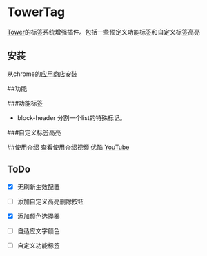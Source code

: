 # TowerTag
[Tower](https://tower.im/)的标签系统增强插件。包括一些预定义功能标签和自定义标签高亮

## 安装

从chrome的[应用商店](https://chrome.google.com/webstore/detail/tower-tag/pkdloleicnhgciodnffcfeimpoialjai?hl=en-US)安装

##功能

###功能标签

* block-header  分割一个list的特殊标记。

###自定义标签高亮

##使用介绍
查看使用介绍视频
[优酷](http://v.youku.com/v_show/id_XMTYyMTg5NTA5Mg==.html)
[YouTube](https://youtu.be/-aSaQKS9-Lc)

## ToDo

* [x] 无刷新生效配置
* [ ] 添加自定义高亮删除按钮
* [x] 添加颜色选择器
* [ ] 自适应文字颜色
* [ ] 自定义功能标签



